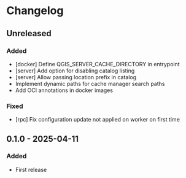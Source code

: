 # Changelog

<!--
All notable changes to this project will be documented in this file.
The format is based on [Keep a Changelog](https://keepachangelog.com/), and this project adheres to [Semantic Versioning](https://semver.org/).
-->

## Unreleased

### Added 

* [docker] Define QGIS_SERVER_CACHE_DIRECTORY in entrypoint
* [server] Add option for disabling catalog listing
* [server] Allow passing location prefix in catalog 
* Implement dynamic paths for cache manager search paths
* Add OCI annotations in docker images

### Fixed

* [rpc] Fix configuration update not applied on worker on first time

## 0.1.0 - 2025-04-11

### Added

* First release




